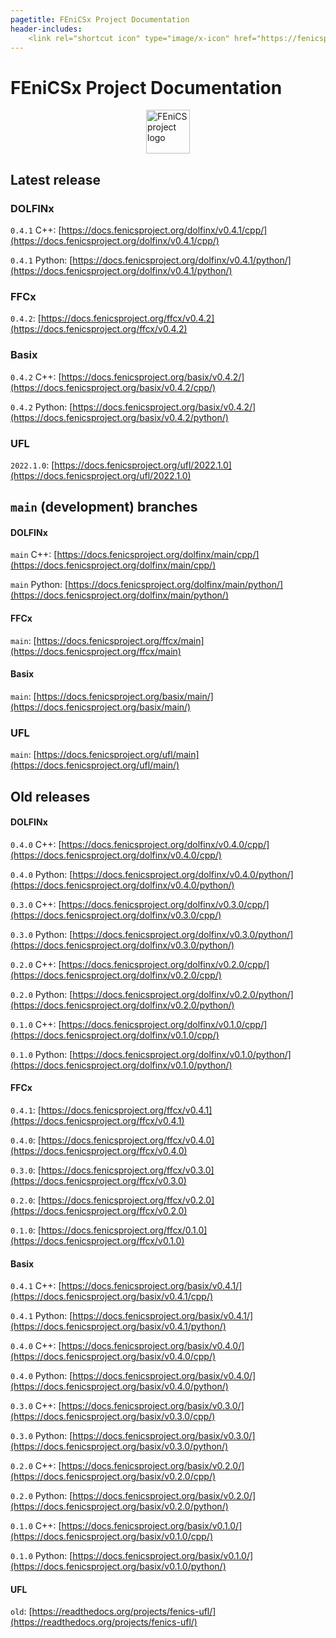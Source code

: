 ```yaml
---
pagetitle: FEniCSx Project Documentation
header-includes:
    <link rel="shortcut icon" type="image/x-icon" href="https://fenicsproject.org/favicon.ico"/>
---
```

# FEniCSx Project Documentation

<img style="display: block; margin: 0 auto; width: 70px;" src="https://fenicsproject.org/pub/graphics/fenics_logo.svg" alt="FEniCS project logo">

## Latest release

### DOLFINx

`0.4.1` C++: [https://docs.fenicsproject.org/dolfinx/v0.4.1/cpp/](https://docs.fenicsproject.org/dolfinx/v0.4.1/cpp/)

`0.4.1` Python: [https://docs.fenicsproject.org/dolfinx/v0.4.1/python/](https://docs.fenicsproject.org/dolfinx/v0.4.1/python/)

### FFCx

`0.4.2`: [https://docs.fenicsproject.org/ffcx/v0.4.2](https://docs.fenicsproject.org/ffcx/v0.4.2)

### Basix

`0.4.2` C++: [https://docs.fenicsproject.org/basix/v0.4.2/](https://docs.fenicsproject.org/basix/v0.4.2/cpp/)

`0.4.2` Python: [https://docs.fenicsproject.org/basix/v0.4.2/](https://docs.fenicsproject.org/basix/v0.4.2/python/)

### UFL

`2022.1.0`: [https://docs.fenicsproject.org/ufl/2022.1.0](https://docs.fenicsproject.org/ufl/2022.1.0)

## `main` (development) branches

#### DOLFINx

`main` C++: [https://docs.fenicsproject.org/dolfinx/main/cpp/](https://docs.fenicsproject.org/dolfinx/main/cpp/)

`main` Python: [https://docs.fenicsproject.org/dolfinx/main/python/](https://docs.fenicsproject.org/dolfinx/main/python/)

#### FFCx

`main`: [https://docs.fenicsproject.org/ffcx/main](https://docs.fenicsproject.org/ffcx/main)

#### Basix

`main`: [https://docs.fenicsproject.org/basix/main/](https://docs.fenicsproject.org/basix/main/)

### UFL

`main`: [https://docs.fenicsproject.org/ufl/main](https://docs.fenicsproject.org/ufl/main/)

## Old releases

#### DOLFINx

`0.4.0` C++: [https://docs.fenicsproject.org/dolfinx/v0.4.0/cpp/](https://docs.fenicsproject.org/dolfinx/v0.4.0/cpp/)

`0.4.0` Python: [https://docs.fenicsproject.org/dolfinx/v0.4.0/python/](https://docs.fenicsproject.org/dolfinx/v0.4.0/python/)

`0.3.0` C++: [https://docs.fenicsproject.org/dolfinx/v0.3.0/cpp/](https://docs.fenicsproject.org/dolfinx/v0.3.0/cpp/)

`0.3.0` Python: [https://docs.fenicsproject.org/dolfinx/v0.3.0/python/](https://docs.fenicsproject.org/dolfinx/v0.3.0/python/)

`0.2.0` C++: [https://docs.fenicsproject.org/dolfinx/v0.2.0/cpp/](https://docs.fenicsproject.org/dolfinx/v0.2.0/cpp/)

`0.2.0` Python: [https://docs.fenicsproject.org/dolfinx/v0.2.0/python/](https://docs.fenicsproject.org/dolfinx/v0.2.0/python/)

`0.1.0` C++: [https://docs.fenicsproject.org/dolfinx/v0.1.0/cpp/](https://docs.fenicsproject.org/dolfinx/v0.1.0/cpp/)

`0.1.0` Python: [https://docs.fenicsproject.org/dolfinx/v0.1.0/python/](https://docs.fenicsproject.org/dolfinx/v0.1.0/python/)

#### FFCx

`0.4.1`: [https://docs.fenicsproject.org/ffcx/v0.4.1](https://docs.fenicsproject.org/ffcx/v0.4.1)

`0.4.0`: [https://docs.fenicsproject.org/ffcx/v0.4.0](https://docs.fenicsproject.org/ffcx/v0.4.0)

`0.3.0`: [https://docs.fenicsproject.org/ffcx/v0.3.0](https://docs.fenicsproject.org/ffcx/v0.3.0)

`0.2.0`: [https://docs.fenicsproject.org/ffcx/v0.2.0](https://docs.fenicsproject.org/ffcx/v0.2.0)

`0.1.0`: [https://docs.fenicsproject.org/ffcx/0.1.0](https://docs.fenicsproject.org/ffcx/v0.1.0)

#### Basix

`0.4.1` C++: [https://docs.fenicsproject.org/basix/v0.4.1/](https://docs.fenicsproject.org/basix/v0.4.1/cpp/)

`0.4.1` Python: [https://docs.fenicsproject.org/basix/v0.4.1/](https://docs.fenicsproject.org/basix/v0.4.1/python/)

`0.4.0` C++: [https://docs.fenicsproject.org/basix/v0.4.0/](https://docs.fenicsproject.org/basix/v0.4.0/cpp/)

`0.4.0` Python: [https://docs.fenicsproject.org/basix/v0.4.0/](https://docs.fenicsproject.org/basix/v0.4.0/python/)

`0.3.0` C++: [https://docs.fenicsproject.org/basix/v0.3.0/](https://docs.fenicsproject.org/basix/v0.3.0/cpp/)

`0.3.0` Python: [https://docs.fenicsproject.org/basix/v0.3.0/](https://docs.fenicsproject.org/basix/v0.3.0/python/)

`0.2.0` C++: [https://docs.fenicsproject.org/basix/v0.2.0/](https://docs.fenicsproject.org/basix/v0.2.0/cpp/)

`0.2.0` Python: [https://docs.fenicsproject.org/basix/v0.2.0/](https://docs.fenicsproject.org/basix/v0.2.0/python/)

`0.1.0` C++: [https://docs.fenicsproject.org/basix/v0.1.0/](https://docs.fenicsproject.org/basix/v0.1.0/cpp/)

`0.1.0` Python: [https://docs.fenicsproject.org/basix/v0.1.0/](https://docs.fenicsproject.org/basix/v0.1.0/python/)

#### UFL

`old`: [https://readthedocs.org/projects/fenics-ufl/](https://readthedocs.org/projects/fenics-ufl/)
